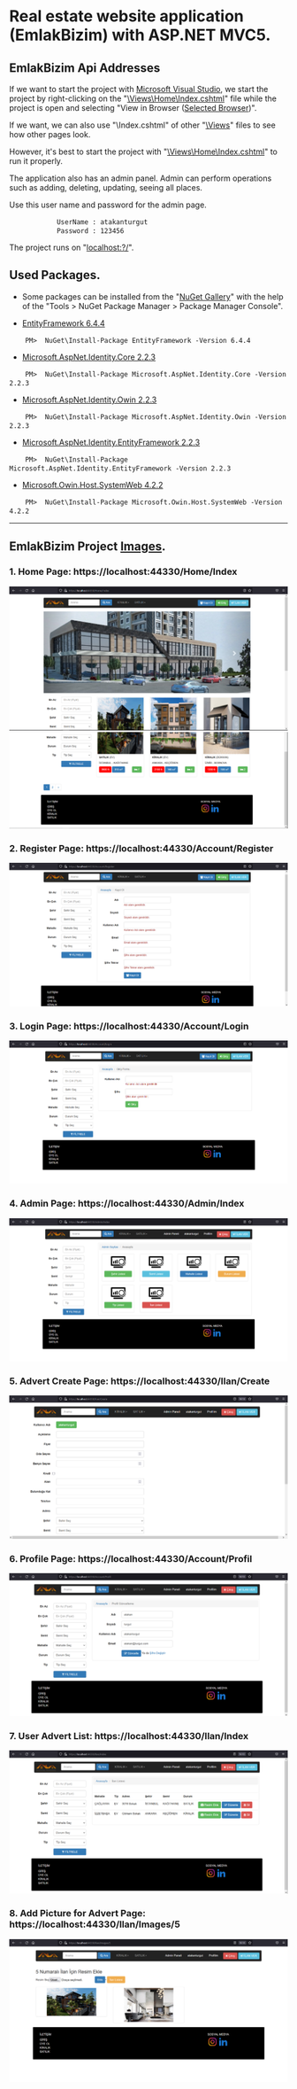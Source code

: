 # Real estate website application (EmlakBizim) with ASP.NET MVC5.

## EmlakBizim Api Addresses

If we want to start the project with [Microsoft Visual Studio](https://visualstudio.microsoft.com/), we start the project by right-clicking on the "[\Views\Home\Index.cshtml](https://github.com/AtakanTurgut/emlakbizim/blob/master/emlakBizim/Views/Home/Index.cshtml)" file while the project is open and selecting "View in Browser ([Selected Browser](https://www.google.com.tr/))".

If we want, we can also use "\Index.cshtml" of other "[\Views](https://github.com/AtakanTurgut/emlakbizim/tree/master/emlakBizim/Views)" files to see how other pages look.

However, it's best to start the project with "[\Views\Home\Index.cshtml](https://github.com/AtakanTurgut/emlakbizim/blob/master/emlakBizim/Views/Home/Index.cshtml)" to run it properly.

The application also has an admin panel. Admin can perform operations such as adding, deleting, updating, seeing all places.

Use this user name and password for the admin page.

                UserName : atakanturgut
                Password : 123456

The project runs on "[localhost:?/](https://localhost:44330/)".

## Used Packages.

- Some packages can be installed from the "[NuGet Gallery](https://www.nuget.org/packages/Microsoft.AspNet.Identity.Core)" with the help of the "Tools > NuGet Package Manager > Package Manager Console".

- [EntityFramework 6.4.4](https://www.nuget.org/packages/EntityFramework/)
```
    PM>  NuGet\Install-Package EntityFramework -Version 6.4.4
```
- [Microsoft.AspNet.Identity.Core 2.2.3](https://www.nuget.org/packages/Microsoft.AspNet.Identity.Core)
```
    PM>  NuGet\Install-Package Microsoft.AspNet.Identity.Core -Version 2.2.3
```
- [Microsoft.AspNet.Identity.Owin 2.2.3](https://www.nuget.org/packages/Microsoft.AspNet.Identity.Owin/)
```
    PM>  NuGet\Install-Package Microsoft.AspNet.Identity.Owin -Version 2.2.3
```
- [Microsoft.AspNet.Identity.EntityFramework 2.2.3](https://www.nuget.org/packages/Microsoft.AspNet.Identity.EntityFramework/)
```
    PM>  NuGet\Install-Package Microsoft.AspNet.Identity.EntityFramework -Version 2.2.3
```
- [Microsoft.Owin.Host.SystemWeb 4.2.2](https://www.nuget.org/packages/Microsoft.Owin.Host.SystemWeb)
```
    PM>  NuGet\Install-Package Microsoft.Owin.Host.SystemWeb -Version 4.2.2
```

----
## EmlakBizim Project [Images](https://github.com/AtakanTurgut/emlakbizim/tree/master/pictures).

### 1. Home Page:  https://localhost:44330/Home/Index
![](/pictures/HomePage1.PNG)
![](/pictures/HomePage2.PNG)

### 2. Register Page:  https://localhost:44330/Account/Register
![](/pictures/RegisterPage.PNG)

### 3. Login Page:  https://localhost:44330/Account/Login
![](/pictures/LoginPage.PNG)

### 4. Admin Page:  https://localhost:44330/Admin/Index
![](/pictures/AdminPage.PNG)

### 5. Advert Create Page:  https://localhost:44330/Ilan/Create
![](/pictures/AdvertCreatePage.PNG)

### 6. Profile Page:  https://localhost:44330/Account/Profil
![](/pictures/ProfilePage.PNG)

### 7. User Advert List:  https://localhost:44330/Ilan/Index
![](/pictures/AdvertListPage.PNG)

### 8. Add Picture for Advert Page:  https://localhost:44330/Ilan/Images/5
![](/pictures/AddPictureforAdvertPage.PNG)
